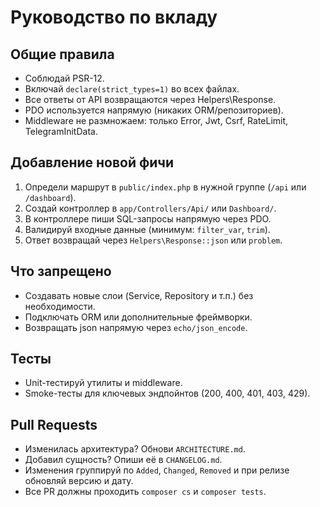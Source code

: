 # Руководство по вкладу

## Общие правила

- Соблюдай PSR-12.
- Включай `declare(strict_types=1)` во всех файлах.
- Все ответы от API возвращаются через Helpers\Response.
- PDO используется напрямую (никаких ORM/репозиториев).
- Middleware не размножаем: только Error, Jwt, Csrf, RateLimit, TelegramInitData.

## Добавление новой фичи

1. Определи маршрут в `public/index.php` в нужной группе (`/api` или `/dashboard`).
2. Создай контроллер в `app/Controllers/Api/` или `Dashboard/`.
3. В контроллере пиши SQL-запросы напрямую через PDO.
4. Валидируй входные данные (минимум: `filter_var`, `trim`).
5. Ответ возвращай через `Helpers\Response::json` или `problem`.

## Что запрещено

- Создавать новые слои (Service, Repository и т.п.) без необходимости.
- Подключать ORM или дополнительные фреймворки.
- Возвращать json напрямую через `echo/json_encode`.

## Тесты

- Unit-тестируй утилиты и middleware.
- Smoke-тесты для ключевых эндпойнтов (200, 400, 401, 403, 429).

## Pull Requests

- Изменилась архитектура? Обнови `ARCHITECTURE.md`.
- Добавил сущность? Опиши её в `CHANGELOG.md`.
- Изменения группируй по `Added`, `Changed`, `Removed` и при релизе обновляй версию и дату.
- Все PR должны проходить `composer cs` и `composer tests`.
